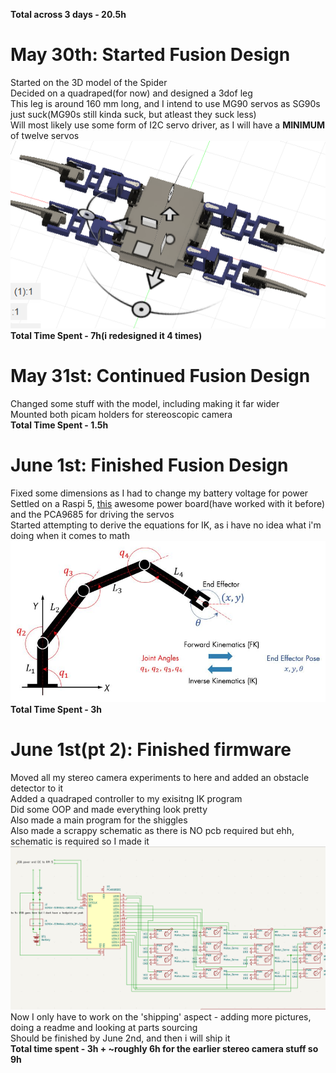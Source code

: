 **Total across 3 days - 20.5h**


# May 30th: Started Fusion Design
Started on the 3D model of the Spider<br>
Decided on a quadraped(for now) and designed a 3dof leg<br>
This leg is around 160 mm long, and I intend to use MG90 servos as SG90s just suck(MG90s still kinda suck, but atleast they suck less)<br>
Will most likely use some form of I2C servo driver, as I will have a **MINIMUM** of twelve servos<br>
![image of robot](Assets/foosion.png)<br>
**Total Time Spent - 7h(i redesigned it 4 times)**

# May 31st: Continued Fusion Design
Changed some stuff with the model, including making it far wider<br>
Mounted both picam holders for stereoscopic camera<br>
**Total Time Spent - 1.5h**

# June 1st: Finished Fusion Design
Fixed some dimensions as I had to change my battery voltage for power<br>
Settled on a Raspi 5, [this](https://robu.in/product/24v-12v-to-5v-5a-power-module-dc-dc-xy-3606-power-converter/) awesome power board(have worked with it before) and the PCA9685 for driving the servos<br>
Started attempting to derive the equations for IK, as i have no idea what i'm doing when it comes to math<br>
![smort diagram](Assets/smort.jpg)
**Total Time Spent - 3h**

# June 1st(pt 2): Finished firmware
Moved all my stereo camera experiments to here and added an obstacle detector to it<br>
Added a quadraped controller to my exisitng IK program<br>
Did some OOP and made everything look pretty<br>
Also made a main program for the shiggles<br>
Also made a scrappy schematic as there is NO pcb required but ehh, schematic is required so I made it<br>
![silly schematic](Assets/schematic.png)
Now I only have to work on the 'shipping' aspect - adding more pictures, doing a readme and looking at parts sourcing<br>
Should be finished by June 2nd, and then i will ship it<br>
**Total time spent - 3h + ~roughly 6h for the earlier stereo camera stuff so 9h**
